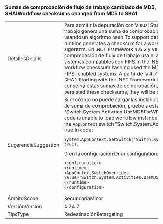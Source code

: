 ### <a name="workflow-checksums-changed-from-md5-to-sha1"></a><span data-ttu-id="840b1-101">Sumas de comprobación de flujo de trabajo cambiado de MD5, SHA1</span><span class="sxs-lookup"><span data-stu-id="840b1-101">Workflow checksums changed from MD5 to SHA1</span></span>

|   |   |
|---|---|
|<span data-ttu-id="840b1-102">Detalles</span><span class="sxs-lookup"><span data-stu-id="840b1-102">Details</span></span>|<span data-ttu-id="840b1-103">Para admitir la depuración con Visual Studio, el tiempo de ejecución de flujo de trabajo genera una suma de comprobación para una instancia de flujo de trabajo usando un algoritmo hash.</span><span class="sxs-lookup"><span data-stu-id="840b1-103">To support debugging with Visual Studio, the Workflow runtime generates a checksum for a workflow instance using a hashing algorithm.</span></span> <span data-ttu-id="840b1-104">En .NET Framework 4.6.2 y versiones anteriores, el hash de suma de comprobación de flujo de trabajo usa el algoritmo MD5, que causa problemas en sistemas compatibles con FIPS.</span><span class="sxs-lookup"><span data-stu-id="840b1-104">In the .NET Framework 4.6.2 and earlier versions, workflow checksum hashing used the MD5 algorithm, which caused issues on FIPS-enabled systems.</span></span> <span data-ttu-id="840b1-105">A partir de la 4.7 de .NET Framework, es el algoritmo SHA1.</span><span class="sxs-lookup"><span data-stu-id="840b1-105">Starting with the .NET Framework 4.7, the algorithm is SHA1.</span></span> <span data-ttu-id="840b1-106">Si el código conserva estas sumas de comprobación, estará incompatibles.</span><span class="sxs-lookup"><span data-stu-id="840b1-106">If your code has persisted these checksums, they will be incompatible.</span></span>|
|<span data-ttu-id="840b1-107">Sugerencia</span><span class="sxs-lookup"><span data-stu-id="840b1-107">Suggestion</span></span>|<span data-ttu-id="840b1-108">Si el código no puede cargar las instancias de flujo de trabajo debido a un error de suma de comprobación, pruebe a establecer el <code>AppContext</code> cambiar &quot;Switch.System.Activities.UseMD5ForWFDebugger&quot; en true. En el código:</span><span class="sxs-lookup"><span data-stu-id="840b1-108">If your code is unable to load workflow instances due to a checksum failure, try setting the <code>AppContext</code> switch &quot;Switch.System.Activities.UseMD5ForWFDebugger&quot; to true.In code:</span></span><pre><code class="language-csharp">System.AppContext.SetSwitch(&quot;Switch.System.Activities.UseMD5ForWFDebugger&quot;, true);&#13;&#10;</code></pre><span data-ttu-id="840b1-109">O en la configuración:</span><span class="sxs-lookup"><span data-stu-id="840b1-109">Or in configuration:</span></span><pre><code class="language-xml">&lt;configuration&gt;&#13;&#10;&lt;runtime&gt;&#13;&#10;&lt;AppContextSwitchOverrides value=&quot;Switch.System.Activities.UseMD5ForWFDebugger=true&quot; /&gt;&#13;&#10;&lt;/runtime&gt;&#13;&#10;&lt;/configuration&gt;&#13;&#10;</code></pre>|
|<span data-ttu-id="840b1-110">Ámbito</span><span class="sxs-lookup"><span data-stu-id="840b1-110">Scope</span></span>|<span data-ttu-id="840b1-111">Secundaria</span><span class="sxs-lookup"><span data-stu-id="840b1-111">Minor</span></span>|
|<span data-ttu-id="840b1-112">Versión</span><span class="sxs-lookup"><span data-stu-id="840b1-112">Version</span></span>|<span data-ttu-id="840b1-113">4.7</span><span class="sxs-lookup"><span data-stu-id="840b1-113">4.7</span></span>|
|<span data-ttu-id="840b1-114">Tipo</span><span class="sxs-lookup"><span data-stu-id="840b1-114">Type</span></span>|<span data-ttu-id="840b1-115">Redestinación</span><span class="sxs-lookup"><span data-stu-id="840b1-115">Retargeting</span></span>|

